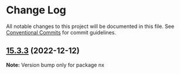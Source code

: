 # Change Log

All notable changes to this project will be documented in this file.
See [Conventional Commits](https://conventionalcommits.org) for commit guidelines.

## [15.3.3](https://github.com/nrwl/nx/compare/15.3.2...15.3.3) (2022-12-12)

**Note:** Version bump only for package nx
